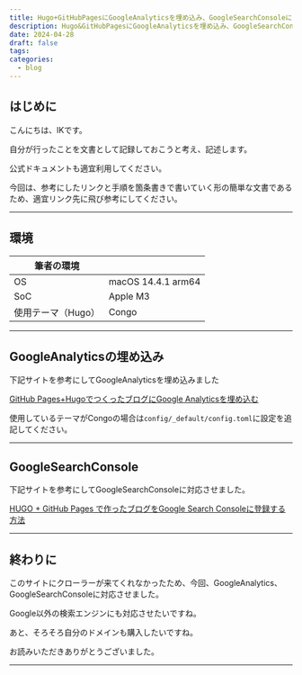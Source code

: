 ```yaml
---
title: Hugo+GitHubPagesにGoogleAnalyticsを埋め込み、GoogleSearchConsoleに対応させた手順
description: Hugo&GitHubPagesにGoogleAnalyticsを埋め込み、GoogleSearchConsoleに対応させた手順
date: 2024-04-28
draft: false
tags: 
categories:
  - blog
---
```


## はじめに

こんにちは、IKです。

自分が行ったことを文書として記録しておこうと考え、記述します。

公式ドキュメントも適宜利用してください。

今回は、参考にしたリンクと手順を箇条書きで書いていく形の簡単な文書であるため、適宜リンク先に飛び参考にしてください。


---

## 環境

| 筆者の環境       |                    |
| ----------- | ------------------ |
| OS          | macOS 14.4.1 arm64 |
| SoC         | Apple M3           |
| 使用テーマ（Hugo） | Congo              |


---

## GoogleAnalyticsの埋め込み

下記サイトを参考にしてGoogleAnalyticsを埋め込みました

[GitHub Pages+HugoでつくったブログにGoogle Analyticsを埋め込む](https://blog.uzimihsr.com/post/2019-08-26-google-analytics/)

使用しているテーマがCongoの場合は`config/_default/config.toml`に設定を追記してください。

---

## GoogleSearchConsole

下記サイトを参考にしてGoogleSearchConsoleに対応させました。

[HUGO + GitHub Pages で作ったブログをGoogle Search Consoleに登録する方法](https://zetton86.github.io/blog/20200114/)

---

## 終わりに

このサイトにクローラーが来てくれなかったため、今回、GoogleAnalytics、GoogleSearchConsoleに対応させました。

Google以外の検索エンジンにも対応させたいですね。

あと、そろそろ自分のドメインも購入したいですね。

お読みいただきありがとうございました。

---